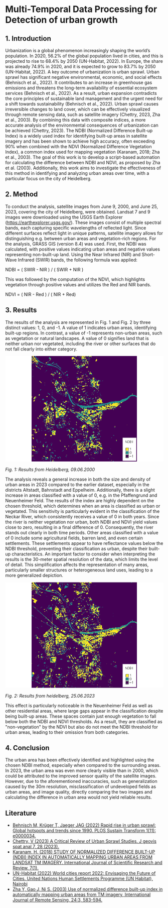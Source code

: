 # Multi-Temporal Data Processing for Detection of urban growth


## 1. Introduction
Urbanization is a global phenomenon increasingly shaping the world’s population. In 2020, 56.2% of the global population lived in cities, and this is projected to rise to 68.4% by 2050 (UN-Habitat, 2022). In Europe, the share was already 74.9% in 2020, and it is expected to grow to 83.7% by 2050 (UN-Habitat, 2022). A key outcome of urbanization is urban sprawl. Urban sprawl has significant negative environmental, economic, and social effects (Behnisch et al., 2022). It contributes to an increase in greenhouse gas emissions and threatens the long-term availability of essential ecosystem services (Behnisch et al., 2022). As a result, urban expansion contradicts the core principles of sustainable land management and the urgent need for a shift towards sustainability (Behnisch et al., 2022). Urban sprawl causes irreversible changes to land cover, which can be effectively visualized through remote sensing data, such as satellite imagery (Chettry, 2023, Zha et al., 2003). By combining this data with composite indices, a more accurate analysis of the environmental consequences of urbanization can be achieved (Chettry, 2023). The NDBI (Normalized Difference Built-up Index) is a widely used index for identifying built-up areas in satellite imagery and has been shown to achieve high accuracy, often exceeding 90% when combined with the NDVI (Normalized Difference Vegetation Index), a common index used for mapping vegetation (Karanam, 2018; Zha et al., 2003).
The goal of this work is to develop a script-based automation for calculating the difference between NDBI and NDVI, as proposed by Zha et al. (2003). Additionally, this work aims to investigate the effectiveness of this method in identifying and analyzing urban areas over time, with a particular focus on the city of Heidelberg.

## 2. Method
To conduct the analysis, satellite images from June 9, 2000, and June 25, 2023, covering the city of Heidelberg, were obtained. Landsat 7 and 9 images were downloaded using the USGS Earth Explorer (https://earthexplorer.usgs.gov/). These images consist of multiple spectral bands, each capturing specific wavelengths of reflected light. Since different surfaces reflect light in unique patterns, satellite imagery allows for distinguishing e.g. between urban areas and vegetation-rich regions.
For the analysis, GRASS GIS (version 8.4) was used. First, the NDBI was calculated, with positive values indicating urban areas and negative values representing non-built-up land. Using the Near Infrared (NIR) and Short-Wave Infrared (SWIR) bands, the following formula was applied:

NDBI = ( SWIR - NIR ) / ( SWIR + NIR )

This was followed by the computation of the NDVI, which highlights vegetation through positive values and utilizes the Red and NIR bands.

NDVI = ( NIR - Red ) / ( NIR + Red)

## 3. Results
The results of the analysis are represented in Fig. 1 and Fig. 2 by three distinct values: 1, 0, and -1. A value of 1 indicates urban areas, identifying built-up regions. In contrast, a value of -1 represents non-urban areas, such as vegetation or natural landscapes. A value of 0 signifies land that is neither urban nor vegetated, including the river or other surfaces that do not fall clearly into either category.

![Fig. 1: Results from Heidelberg 09.06.2000](figures/diff_bi_1_map.png "Fig. 1: Results from Heidelberg, 09.06.2000")

*Fig. 1: Results from Heidelberg, 09.06.2000*

The analysis reveals a general increase in both the size and density of urban areas in 2023 compared to the earlier dataset, especially in the districts Altstadt, Bahnstadt and Eppelheim. Additionally, there is a slight increase in areas classified with a value of 0, e.g. in the Pfaffengrund and Neuenheimer Feld. The results of the index are highly dependent on the chosen threshold, which determines when an area is classified as urban or vegetated. This sensitivity is particularly evident in the classification of the Neckar River, which consistently receives a value of 0 in both years. Since the river is neither vegetation nor urban, both NDBI and NDVI yield values close to zero, resulting in a final difference of 0. Consequently, the river stands out clearly in both time periods. Other areas classified with a value of 0 include some agricultural fields, barren land, and even certain settlements. These settlements appear to have reflectance values below the NDBI threshold, preventing their classification as urban, despite their built-up characteristics.
An important factor to consider when interpreting the results is the 30-meter spatial resolution of the data, which limits the level of detail. This simplification affects the representation of many areas, particularly smaller structures or heterogeneous land uses, leading to a more generalized depiction.

![Fig. 2: Results from Heidelberg, 25.06.2023](figures/diff_bi_2_map.png "Fig. 2: Results from Heidelberg, 25.06.2023")

*Fig. 2: Results from heidelberg, 25.06.2023*

This effect is particularly noticeable in the Neuenheimer Feld as well as other residential areas, where large gaps appear in the classification despite being built-up areas. These spaces contain just enough vegetation to fall below both the NDBI and NDVI thresholds. As a result, they are classified as "non-vegetation" by the NDVI but also do not meet the NDBI threshold for urban areas, leading to their omission from both categories. 

## 4. Conclusion
The urban area has been effectively identified and highlighted using the chosen NDBI method, especially when compared to the surrounding areas. In 2023, the urban area was even more clearly visible than in 2000, which could be attributed to the improved sensor quality of the satellite images. However, due to the aforementioned inaccuracies, such as generalization caused by the 30m resolution, misclassification of undeveloped fields as urban areas, and image quality, directly comparing the two images and calculating the difference in urban area would not yield reliable results.

## Literature
- [Behnisch M, Krüger T, Jaeger JAG (2022) Rapid rise in urban sprawl: Global hotspots and trends since 1990. PLOS Sustain Transform 1(11): e0000034.](http://dx.doi.org/10.1371/journal.pstr.0000034)
- [Chettry, V (2023) A Critical Review of Urban Sprawl Studies. J geovis spat anal 7, 28 (2023).](https://doi.org/10.1007/s41651-023-00158-w)
- [Karanam,  H.  (2018)  STUDY  OF  NORMALIZED DIFFERENCE  BUILT-UP  (NDBI)  INDEX  IN AUTOMATICALLY  MAPPING  URBAN  AREAS  FROM LANDSAT TM  IMAGERY. International Journal of Scientific Research and Review, 7(1).](https://www.researchgate.net/publication/339230287_STUDY_OF_NORMALIZED_DIFFERENCE_BUILT-UP_NDBI_INDEX_IN_AUTOMATICALLY_MAPPING_URBAN_AREAS_FROM_LANDSAT_TM_IMAGERY)
- [UN-Habitat (2022) World cities report 2022: Envisaging the Future of Cities. United Nations Human Settlements Programme (UN Habitat), Nairobi](https://unhabitat.org/sites/default/files/2022/06/wcr_2022.pdf)
- [Zha Y, Gao J, Ni S. (2003) Use of normalized difference built-up index in automatically mapping urban areas from TM imagery, International Journal of Remote Sensing, 24:3, 583-594.](http://dx.doi.org/10.1080/01431160304987)
